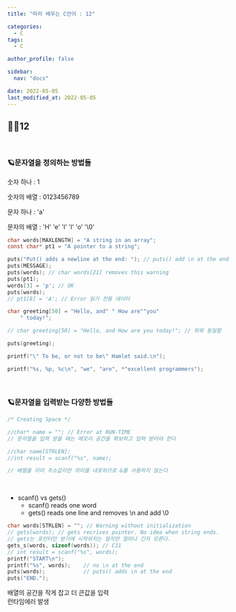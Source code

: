 ```yaml
---
title: "따라 배우는 C언어 : 12"

categories:
  - C
tags:
  - C

author_profile: false

sidebar:
  nav: "docs"

date: 2022-05-05
last_modified_at: 2022-05-05
---
```


## 🙇‍♀️12

<br>

### 🪐문자열을 정의하는 방법들

숫자 하나 : 1

숫자의 배열 : 0123456789

문자 하나 : 'a'

문자의 배열 : 'H' 'e' 'l' 'l' 'o' '\0'

```c
char words[MAXLENGTH] = "A string in an array";
const char* pt1 = "A pointer to a string";

puts("Put() adds a newline at the end: "); // puts() add \n at the end
puts(MESSAGE);
puts(words); // char words[21] removes this warning
puts(pt1);
words[3] = 'p'; // OK
puts(words);
// pt1[8] = 'A'; // Error 읽기 전용 데이터

char greeting[50] = "Hello, and" " How are""you"
	" today!";

// char greeting[50] = "Hello, and How are you today!"; // 위와 동일함

puts(greeting);

printf("\" To be, or not to be\" Hamlet said.\n");

printf("%s, %p, %c\n", "we", "are", *"excellent programmers");

```

<br>

### 🪐문자열을 입력받는 다양한 방법들

```c
/* Creating Space */

//char* name = ""; // Error at RUN-TIME
// 문자열을 입력 받을 때는 메모리 공간을 확보하고 입력 받아야 한다

//char name[STRLEN];
//int result = scanf("%s", name);

// 배열을 이미 주소값이란 의미를 내포하므로 &를 사용하지 않는다
```

<br>

* scanf() vs gets() 
    * scanf() reads one word
    * gets() reads one line and removes \n and add \0

```c
char words[STRLEN] = ""; // Warning without initialization
// gets(words); // gets recrives pointer. No idea when string ends.
// gets는 포인터만 받기에 시작위치는 알지만 얼마나 긴지 모른다.
gets_s(words, sizeof(words)); // C11
// int result = scanf("%s", words);
printf("START\n");
printf("%s", words);	// no \n at the end
puts(words);			// puts() adds \n at the end
puts("END.");
```

배열의 공간을 작게 잡고 더 큰값을 입력
<br>
런타임에러 발생

